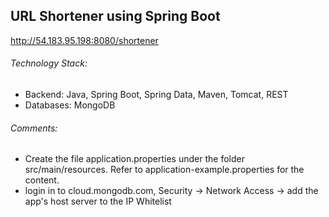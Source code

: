 ## URL Shortener using Spring Boot

http://54.183.95.198:8080/shortener

###### Technology Stack:
- Backend: Java, Spring Boot, Spring Data, Maven, Tomcat, REST
- Databases: MongoDB

###### Comments:
- Create the file application.properties under the folder src/main/resources. Refer to application-example.properties for the content.
- login in to cloud.mongodb.com, Security -> Network Access -> add the app's host server to the IP Whitelist
